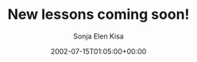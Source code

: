 ---
title: 'New lessons coming soon!'
posts: 1
hash: 't49'
author: 'Sonja Elen Kisa'
date: 2002-07-15T01:05:00+00:00
sources:
  - http://forums.tokipona.org/viewtopic.php%3Ft=49.html
---